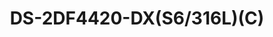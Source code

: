 ---
id: 3
title: "DS-2DF4420-DX(S6/316L)(C)"
slug: "DS-2DF4420-DX(S6/316L)(C)"
subTitle:  "4-Inch 20× Explosion-Proof Network Speed Dome – ATEX & IECEx Certified"
category: "explosionproof"
imgCard: "/src/assets/images/explosionproof/DS-2DF4420-DX(S6316L)/DS-2DF4420-DX(S6316L)-1.png"
imgAlt: "DS-2DF4420-DX(S6/316L)(C)"
thumbnails: [
  "/src/assets/images/explosionproof/DS-2DF4420-DX(S6316L)/DS-2DF4420-DX(S6316L)-1.png",
]
features: [
  "Certified Explosion-Proof: ATEX & IECEx compliant for hazardous environments",
  "Certification Details: ATEX: SEV 20 ATEX 0415 X; IECEx: IECEx NEP 20.0018X",
  "High-Resolution Imaging: 4 MP 1/2.8\" progressive scan CMOS sensor",
  "Supports H.265 Compression: Efficient video storage and bandwidth usage",
  "20× Optical Zoom: Adjustable focal length from 4.8 mm to 96 mm",
  "Premium Build Quality: Constructed with durable 316L stainless steel",
  "Advanced Image Processing: 120dB WDR and 3D DNR for superior clarity",
  "Reliable Performance: Built with a high-performance sensor for enhanced surveillance",
]
rating: 5
reviewCount: 50
specifications: {
  Camera: {
    Image Sensor: "1/2.8\" Progressive Scan CMOS",
    MaxResolution: "2560 × 1440",
    MinIllumination: "Color: 0.005 Lux @ (F1.6, AGC ON), B/W: 0.001 Lux @ (F1.6, AGC ON)",
    ShutterSpeed: "1/1 s to 1/30,000 s",
    DayNight: "IR cut filter",
    Zoom: "20 × optical, 16 × digital",
    SlowShutter: "Yes",
  },
  Lens: {
    FocalLength: "4.8 to 96 mm",
    FOV: "Horizontal: 55° to 2.6°, Vertical: 30.6° to 1.5°, Diagonal: 60.5° to 3.0°",
    Focus: "Auto, Semi-auto, Manual",
    Aperture: "F1.6",
    ZoomSpeed: "Approx. 2.9 s",
  },
  PTZ: {
    MovementRangePan: "360° endless",
    MovementRangeTilt: "0° to 90°, Auto Flip",
    PanSpeed: "Configurable from 0.1° to 160°/s, Preset Speed: 160°/s",
    TiltSpeed: "Configurable from 0.1° to 120°/s, Preset Speed: 120°/s",
    ProportionalPan: "Yes",
    Presets: "300",
    PresetFreezing: "Yes",
    PatrolScan: "8 patrols, up to 32 presets for each patrol",
    PatternScan: "4 pattern scans, record time over 10 minutes for each scan",
    ParkAction: "Preset, Pattern Scan, Patrol Scan, Auto Scan, Tilt Scan, Random Scan, Frame Scan, Panorama Scan",
    Positioning3D: "Yes",
    PTZStatusDisplay: "Yes",
    ScheduledTask: "Preset, Pattern Scan, Patrol Scan, Auto Scan, Tilt Scan, Random Scan, Frame Scan, Panorama Scan, Dome Reboot, Dome Adjust, Aux Output",
    PowerOffMemory: "Yes",
  },
  Video: {
    MainStream: {
      "50 Hz": "25 fps (2560 × 1440, 1920 × 1080, 1280 × 960, 1280 × 720)",
      "60 Hz": "30 fps (2560 × 1440, 1920 × 1080, 1280 × 960, 1280 × 720)",
    },
    SubStream: {
      "50 Hz": "25 fps (704 × 576, 640 × 480, 352 × 288)",
      "60 Hz": "30 fps (704 × 480, 640 × 480, 352 × 240)",
    },
    ThirdStream: {
      "50 Hz": "25 fps (1920 × 1080, 1280 × 960, 1280 × 720, 704 × 576, 640 × 480, 352 × 288)",
      "60 Hz": "30 fps (1920 × 1080, 1280 × 960, 1280 × 720, 704 × 480, 640 × 480, 352 × 240)",
    },
    VideoBitRate: "32 Kbps to 16384 Mbps",
    H264Type: "Baseline Profile, Main Profile, High Profile",
    H265Type: "Main Profile",
    SVC: "Yes",
    ROI: "Yes",
  },
  Image: {
    ImageParametersSwitch: "Yes",
    ImageSettings: "Saturation, Brightness, Sharpness, Contrast",
    DayNightSwitch: "Auto",
    WDR: "120 dB",
    SNR: "≥ 52 dB",
    Defog: "Yes",
    ImageEnhancement: "BLC, HLC, 3D DNR",
    PrivacyMask: "Mask color or mosaic configurable, up to 24 programmable polygon privacy masks",
    RegionalFocus: "Yes",
    RegionalExposure: "Yes",
  },
}
---